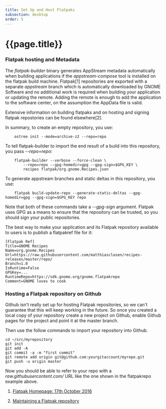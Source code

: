 ```yaml
---
title: Set Up and Host Flatpaks
subsection: desktop
order: 5
---
```


# {{page.title}}

### Flatpak hosting and Metadata

The *flatpak-builder* binary generates AppStream metadata automatically when building applications if the *appstream-compose* tool is installed on the flatpak build machine. Flatpak[1] repositories are exported with a separate *appstream* branch which is automatically downloaded by GNOME Software and no additional work is required when building your application or updating the remote. Adding the remote is enough to add the application to the software center, on the assumption the AppData file is valid.

Extensive information on building flatpaks and on hosting and signing flatpak repostories can be found elsewhere[2].

In summary, to create an empty repository, you use:

        ostree init --mode=archive-z2 --repo=repo

To tell flatpak-builder to import the end result of a build into this repository, you pass *--repo=repo*:
        
        flatpak-builder --verbose --force-clean \
            --repo=repo --gpg-homedir=gpg --gpg-sign=$GPG_KEY \
            recipes flatpak/org.gnome.Recipes.json

To generate appstream branches and static deltas in this repository, you use:

        flatpak build-update-repo --generate-static-deltas --gpg-homedir=gpg --gpg-sign=$GPG_KEY repo

Note that both of these commands take a *--gpg-sign* argument. Flatpak uses GPG as a means to ensure that the repository
can be trusted, so you should sign your public repositories.

The best way to make your application and its Flatpak repository available to users is to publish a flatpakref file for it:
	
	[Flatpak Ref]
	Title=GNOME Recipes
	Name=org.gnome.Recipes
	Url=https://raw.githubusercontent.com/matthiasclasen/recipes-releases/master/repo/
	Branch=1.0
	IsRuntime=False
	GPGKey=...
	RuntimeRepo=https://sdk.gnome.org/gnome.flatpakrepo
	Comment=GNOME loves to cook

### Hosting a Flatpak repository on Github

Github isn't really set up for hosting Flatpak repositories, so we can't guarantee that this will keep working in the future. So once you created a local copy of your repository create a new project on Github, enable Github pages for the project and point it at the master branch.

Then use the follow commands to import your repository into Github.

	cd ~/src/myrepository
	git init
	git add -A
	git commit -a -m "first commit"
	git remote add origin git@github.com:yourgitaccount/myrepo.git
	git push -u origin master

Now you should be able to refer to your repo with a *raw.githubusercontent.com/* URL like the one shown in the flatpakrepo example above.

1. [Flatpak Homepage: 17th October 2016](http://flatpak.org/)

2. [Maintaining a Flatpak repository](https://blogs.gnome.org/alexl/2017/02/10/maintaining-a-flatpak-repository/)

